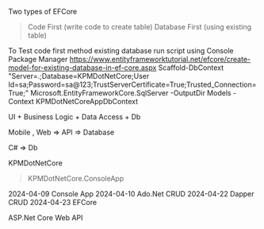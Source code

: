 Two types of EFCore
>Code First (write code to create table)
>Database First (using existing table)

To Test code first method existing database
run script using Console Package Manager
https://www.entityframeworktutorial.net/efcore/create-model-for-existing-database-in-ef-core.aspx
Scaffold-DbContext "Server=.;Database=KPMDotNetCore;User Id=sa;Password=sa@123;TrustServerCertificate=True;Trusted_Connection=True;" Microsoft.EntityFrameworkCore.SqlServer -OutputDir Models -Context KPMDotNetCoreAppDbContext 


UI + Business Logic + Data Access + Db

Mobile , Web  => API => Database

C# => Db

KPMDotNetCore
> KPMDotNetCore.ConsoleApp

2024-04-09 Console App
2024-04-10 Ado.Net CRUD
2024-04-22 Dapper CRUD
2024-04-23 EFCore 

ASP.Net Core Web API

